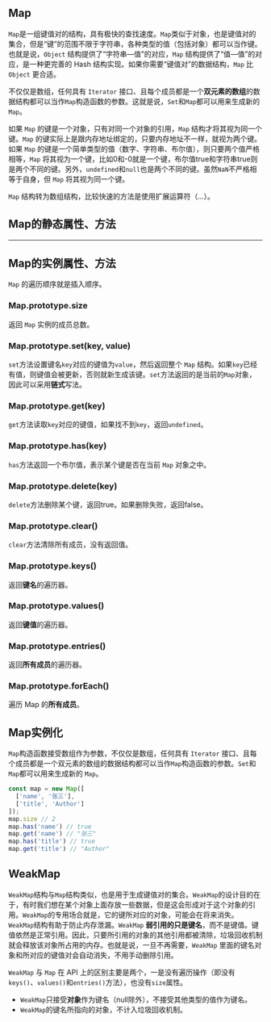## Map

`Map`是一组键值对的结构，具有极快的查找速度。`Map`类似于对象，也是键值对的集合，但是“键”的范围不限于字符串，各种类型的值（包括对象）都可以当作键。也就是说，`Object` 结构提供了“字符串—值”的对应，`Map` 结构提供了“值—值”的对应，是一种更完善的 Hash 结构实现。如果你需要“键值对”的数据结构，`Map` 比 `Object` 更合适。

不仅仅是数组，任何具有 `Iterator` 接口、且每个成员都是一个**双元素的数组**的数据结构都可以当作`Map`构造函数的参数。这就是说，`Set`和`Map`都可以用来生成新的 `Map`。

如果 `Map` 的键是一个对象，只有对同一个对象的引用，`Map` 结构才将其视为同一个键。`Map` 的键实际上是跟内存地址绑定的，只要内存地址不一样，就视为两个键。如果 `Map` 的键是一个简单类型的值（数字、字符串、布尔值），则只要两个值严格相等，`Map` 将其视为一个键，比如0和-0就是一个键，布尔值true和字符串true则是两个不同的键。另外，`undefined`和`null`也是两个不同的键。虽然`NaN`不严格相等于自身，但 `Map` 将其视为同一个键。

`Map` 结构转为数组结构，比较快速的方法是使用扩展运算符（...）。

## Map的静态属性、方法

---

## Map的实例属性、方法

`Map` 的遍历顺序就是插入顺序。

### Map.prototype.size
返回 `Map` 实例的成员总数。

### Map.prototype.set(key, value)
`set`方法设置键名`key`对应的键值为`value`，然后返回整个 `Map` 结构。如果`key`已经有值，则键值会被更新，否则就新生成该键。`set`方法返回的是当前的`Map`对象，因此可以采用**链式**写法。

### Map.prototype.get(key)

`get`方法读取`key`对应的键值，如果找不到`key`，返回`undefined`。

### Map.prototype.has(key)

`has`方法返回一个布尔值，表示某个键是否在当前 `Map` 对象之中。

### Map.prototype.delete(key)

`delete`方法删除某个键，返回true。如果删除失败，返回false。

### Map.prototype.clear()

`clear`方法清除所有成员，没有返回值。

### Map.prototype.keys()

返回**键名**的遍历器。

### Map.prototype.values()
返回**键值**的遍历器。

### Map.prototype.entries()
返回**所有成员**的遍历器。

### Map.prototype.forEach()
遍历 Map 的**所有成员**。


## Map实例化
`Map`构造函数接受数组作为参数，不仅仅是数组，任何具有 `Iterator` 接口、且每个成员都是一个双元素的数组的数据结构都可以当作`Map`构造函数的参数。`Set`和`Map`都可以用来生成新的 `Map`。
```js
const map = new Map([
  ['name', '张三'],
  ['title', 'Author']
]);
map.size // 2
map.has('name') // true
map.get('name') // "张三"
map.has('title') // true
map.get('title') // "Author"
```

## WeakMap

`WeakMap`结构与`Map`结构类似，也是用于生成键值对的集合。`WeakMap`的设计目的在于，有时我们想在某个对象上面存放一些数据，但是这会形成对于这个对象的引用。`WeakMap`的专用场合就是，它的键所对应的对象，可能会在将来消失。`WeakMap`结构有助于防止内存泄漏。`WeakMap` **弱引用的只是键名**，而不是键值。键值依然是正常引用。因此，只要所引用的对象的其他引用都被清除，垃圾回收机制就会释放该对象所占用的内存。也就是说，一旦不再需要，`WeakMap` 里面的键名对象和所对应的键值对会自动消失，不用手动删除引用。

`WeakMap` 与 `Map` 在 API 上的区别主要是两个，一是没有遍历操作（即没有`keys()`、`values()`和`entries()`方法），也没有`size`属性。

- `WeakMap`只接受**对象**作为键名（null除外），不接受其他类型的值作为键名。
- `WeakMap`的键名所指向的对象，不计入垃圾回收机制。